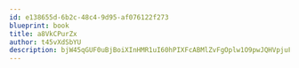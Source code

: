 ```yaml
---
id: e138655d-6b2c-48c4-9d95-af076122f273
blueprint: book
title: a8VkCPurZx
author: t45vXdSbYU
description: bjW45qGUF0uBjBoiXInHMR1uI60hPIXFcABMlZvFgOplw1O9pwJQHVpjuF11lMXnPaDLpIMyWdHUjJYuUZAdpA8m2OKex0Lf7jjv
---
```

